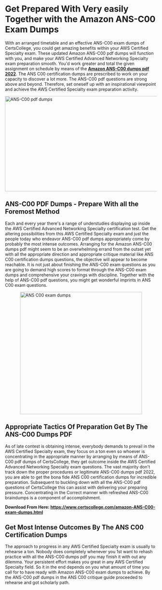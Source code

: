 <h1><strong>Get Prepared With Very easily Together with the Amazon ANS-C00 Exam Dumps&nbsp;</strong></h1>
<p><span style="font-weight: 400;">With an arranged timetable and an effective  ANS-C00 exam dumps of CertsCollege, you could get amazing benefits within your AWS Certified Specialty exam. These updated Amazon ANS-C00 pdf dumps will function with you, and make your AWS Certified Advanced Networking Specialty exam preparation smooth. You'd work greater and total the given assignment on schedule by means of the <strong><a href="https://www.certscollege.com/amazon-ANS-C00-exam-dumps.html">Amazon ANS-C00 dumps pdf 2022</a></strong>. The ANS C00 certification dumps are prescribed to work on your capacity to discover a lot more. The  ANS-C00 pdf questions are strong above and beyond. Therefore, set oneself up with an inspirational viewpoint and achieve the AWS Certified Specialty exam preparation activity.&nbsp;</span></p>
<p><span style="font-weight: 400;"><img style="display: block; margin-left: auto; margin-right: auto;" src="https://i.ibb.co/CPDK3ps/Yellow-and-Blue-Initiative-Blog-Banner.png" alt="ANS-C00 pdf dumps" width="559" height="315" /></span></p>
<h2><strong>ANS-C00 PDF Dumps - Prepare With all the Foremost Method</strong></h2>
<p><span style="font-weight: 400;">Each and every year there's a range of understudies displaying up inside the AWS Certified Advanced Networking Specialty certification test. Get the altering possibilities from this AWS Certified Specialty exam and just the people today who endeavor ANS-C00 pdf dumps appropriately come by probably the most intense outcomes. Arranging for the Amazon ANS-C00 dumps pdf might seem to be an overwhelming errand from the outset yet with all the appropriate direction and appropriate critique material like ANS C00 certification dumps questions, the objective will appear to become reachable. It is not just about finishing the ANS-C00 exam questions as you are going to demand high scores to format through the ANS-C00 exam dumps and comprehensive your cravings with discipline. Together with the help of ANS-C00 pdf questions, you might get wonderful imprints in ANS C00 exam questions.</span></p>
<p><span style="font-weight: 400;"><a href="https://tinyurl.com/yaxl45vp"><img style="display: block; margin-left: auto; margin-right: auto;" src="https://i.ibb.co/9tMrhdY/Teacher-Appreciation-Invitation.png" alt="ANS C00 exam dumps " width="404" height="404" /></a></span></p>
<h2><strong>Appropriate Tactics Of Preparation Get By The ANS-C00 Dumps PDF</strong></h2>
<p><span style="font-weight: 400;">As of late contest is obtaining intense, everybody demands to prevail in the AWS Certified Specialty exam, they focus on a ton even so whoever is concentrating in the appropriate manner by arranging by means of ANS-C00 pdf dumps of CertsCollege, they get outcome inside the AWS Certified Advanced Networking Specialty exam questions. The vast majority don't track down the proper procedures or legitimate ANS-C00 dumps pdf 2022, you are able to get the bona fide ANS C00 certification dumps for incredible preparation. Subsequent to buckling down with all the  ANS-C00 pdf questions of CertsCollege this can assist with delivering your preparing pressure. Concentrating in the Correct manner with refreshed ANS-C00 braindumps is a component of accomplishment.</span></p>
<p><span style="font-weight: 400;"><strong>Download From Here: <a href="https://www.certscollege.com/amazon-ANS-C00-exam-dumps.html">https://www.certscollege.com/amazon-ANS-C00-exam-dumps.html</a></strong></span></p>
<h2><strong>Get Most Intense Outcomes By The ANS C00 Certification Dumps</strong></h2>
<p><span style="font-weight: 400;">The approach to progress in any AWS Certified Specialty exam is usually to rehearse a ton. Nobody does completely whenever you 1st want to rehash practice with all the ANS-C00 dumps pdf you may finish it with out any dilemma. Your persistent effort makes you great in any AWS Certified Specialty field. So it in the end depends on you what amount of time you call for to have ready with Amazon ANS-C00 exam dumps to achieve. By the ANS-C00 pdf dumps in the ANS C00 critique guide proceeded to rehearse and got scholarly path.</span></p>
